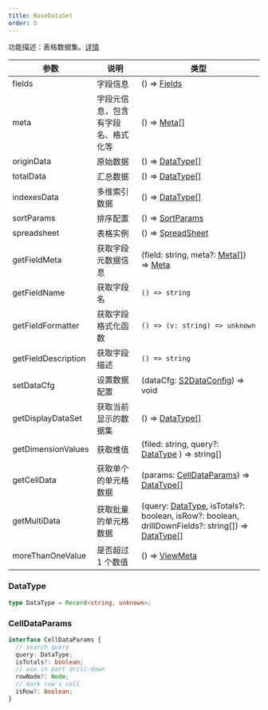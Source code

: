```yaml
---
title: BaseDataSet
order: 5
---
```


功能描述：表格数据集。[详情](https://github.com/antvis/S2/blob/master/packages/s2-core/src/data-set/pivot-data-set.ts)

| 参数 | 说明 | 类型 |
| --- | --- | --- |
| fields | 字段信息 | () => [Fields](/zh/docs/api/general/S2DataConfig#fields) |
| meta | 字段元信息，包含有字段名、格式化等 | () => [Meta[]](/zh/docs/api/general/S2DataConfig#meta) |
| originData | 原始数据 | () => [DataType[]](#datatype) |
| totalData | 汇总数据 | () => [DataType[]](#datatype)  |
| indexesData | 多维索引数据 | () => [DataType[]](#datatype)  |
| sortParams | 排序配置 | () => [SortParams](/zh/docs/api/general/S2DataConfig#sortparams) |
| spreadsheet | 表格实例 | () => [SpreadSheet](/zh/docs/api/basic-class/spreadsheet) |
| getFieldMeta | 获取字段元数据信息 | (field: string, meta?: [Meta[]](/zh/docs/api/general/S2DataConfig#meta)) => [Meta](/zh/docs/api/general/S2DataConfig#meta) |
| getFieldName | 获取字段名 | `() => string` |
| getFieldFormatter | 获取字段格式化函数 | `() => (v: string) => unknown` |
| getFieldDescription | 获取字段描述 | `() => string` |
| setDataCfg | 设置数据配置 | (dataCfg: [S2DataConfig](/zh/docs/api/general/S2DataConfig)) => void |
| getDisplayDataSet | 获取当前显示的数据集 | () => [DataType[]](#datatype)  |
| getDimensionValues | 获取维值 | (filed: string, query?: [DataType](#datatype) ) => string[] |
| getCellData | 获取单个的单元格数据 | (params: [CellDataParams](#celldataparams)) => [DataType[]](#datatype) |
| getMultiData | 获取批量的单元格数据 | (query: [DataType](#datatype), isTotals?: boolean, isRow?: boolean, drillDownFields?: string[]) => [DataType[]](#datatype)|
| moreThanOneValue | 是否超过 1 个数值 | () => [ViewMeta](#viewmeta) |

### DataType

```ts
type DataType = Record<string, unknown>;
```

### CellDataParams

```ts
interface CellDataParams {
  // search query
  query: DataType;
  isTotals?: boolean;
  // use in part drill-down
  rowNode?: Node;
  // mark row's cell
  isRow?: boolean;
}
```
